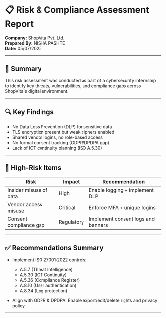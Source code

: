 # 📋 Risk & Compliance Assessment Report

**Company:** ShopVita Pvt. Ltd.  
**Prepared By:** NISHA PASHTE  
**Date:** 05/07/2025

---

## 🧩 Summary

This risk assessment was conducted as part of a cybersecurity internship to identify key threats, vulnerabilities, and compliance gaps across ShopVita's digital environment.

---

## 🔍 Key Findings

- No Data Loss Prevention (DLP) for sensitive data
- TLS encryption present but weak ciphers enabled
- Shared vendor logins, no role-based access
- No formal consent tracking (GDPR/DPDPA gap)
- Lack of ICT continuity planning (ISO A.5.30)

---

## 📌 High-Risk Items

| Risk                    | Impact       | Recommendation                               |
|-------------------------|--------------|----------------------------------------------|
| Insider misuse of data  | High         | Enable logging + implement DLP               |
| Vendor access misuse    | Critical     | Enforce MFA + unique logins                  |
| Consent compliance gap  | Regulatory   | Implement consent logs and banners           |

---

## ✅ Recommendations Summary

- Implement ISO 27001:2022 controls:
  - A.5.7 (Threat Intelligence)
  - A.5.30 (ICT Continuity)
  - A.5.36 (Compliance Register)
  - A.8.10 (User authentication)
  - A.8.34 (Log protection)

- Align with GDPR & DPDPA: Enable export/edit/delete rights and privacy policy

---
